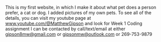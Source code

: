 This is my first website, in which I make it about what pet does a person prefer, a cat or dog. I added pictures of my own pets.
To see all of the details, you can visit my youtube page at www.youtube.com/@MatthewGipson and look for Week 1 Coding assignment
I can be contacted by call/text/email at either gipson8mw@gmail.com or gipsonmw@outlook.com or 269-753-9879
